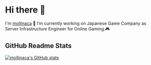 # Hi there 👋

I'm [mollinaca](https://twitter.com/syoutin) 🌴
I’m currently working on Japanese Game Company as Server Infrastructure Engineer for Online Gaming.🎮  

## GitHub Readme Stats

[![mollinaca's GitHub stats](https://github-readme-stats.vercel.app/api?username=mollinaca)](https://github.com/mollinaca/github-readme-stats)
